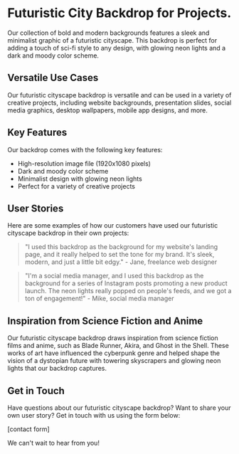 <!--font:Poppins-->

# Futuristic City Backdrop for Projects.

Our collection of bold and modern backgrounds features a sleek and minimalist graphic of a futuristic cityscape. This backdrop is perfect for adding a touch of sci-fi style to any design, with glowing neon lights and a dark and moody color scheme.

## Versatile Use Cases

Our futuristic cityscape backdrop is versatile and can be used in a variety of creative projects, including website backgrounds, presentation slides, social media graphics, desktop wallpapers, mobile app designs, and more.

## Key Features

Our backdrop comes with the following key features:

- High-resolution image file (1920x1080 pixels)
- Dark and moody color scheme
- Minimalist design with glowing neon lights
- Perfect for a variety of creative projects

## User Stories

Here are some examples of how our customers have used our futuristic cityscape backdrop in their own projects:

> "I used this backdrop as the background for my website's landing page, and it really helped to set the tone for my brand. It's sleek, modern, and just a little bit edgy." - Jane, freelance web designer

> "I'm a social media manager, and I used this backdrop as the background for a series of Instagram posts promoting a new product launch. The neon lights really popped on people's feeds, and we got a ton of engagement!" - Mike, social media manager

## Inspiration from Science Fiction and Anime

Our futuristic cityscape backdrop draws inspiration from science fiction films and anime, such as Blade Runner, Akira, and Ghost in the Shell. These works of art have influenced the cyberpunk genre and helped shape the vision of a dystopian future with towering skyscrapers and glowing neon lights that our backdrop captures.

## Get in Touch

Have questions about our futuristic cityscape backdrop? Want to share your own user story? Get in touch with us using the form below:

[contact form]

We can't wait to hear from you!

<!--

Write me content for website with wallpaper which alt text is:

"A minimalist graphic of a futuristic cityscape, with glowing neon lights and a dark and moody color scheme."

The name/title of the page should not be 1:1 copy of the alt text but rather a real content of the website which is using this wallpaper.

- Use markdown format 
- Start with heading
- Heading should be short and concise
- The content should look like a real website 
- The website should not be about the wallpaper, wallpaper is just a related background
- Heading should be contain work "wallpaper" or "background"
- Include real sections like references, contact, user stories, etc. use things relevant to the page purpose.
- Feel free to use structure like headings, bullets, numbering, blockquotes, paragraphs, horizontal lines, etc.
- You can use formatting like bold or _italic_
- You can include UTF-8 emojis
- Links should be only #hash anchors (and you can refer to the document itself)
- Do not include images


---


# Futuristic Cityscape Wallpaper for Your Creative Projects

Looking for a sleek and modern background for your next project? Look no further than our minimalist graphic of a futuristic cityscape. With glowing neon lights and a dark and moody color scheme, this wallpaper is perfect for adding a touch of sci-fi style to any design.

## Use Cases

Our futuristic cityscape wallpaper is perfect for a variety of creative projects, including:

- Website backgrounds
- Presentation slides
- Social media graphics
- Desktop wallpapers
- Mobile app designs
- And more!

## Features

Our wallpaper comes with the following features:

- High-resolution image file (1920x1080 pixels)
- Dark and moody color scheme
- Minimalist design with glowing neon lights
- Perfect for a variety of creative projects

## User Stories

Here are some examples of how our customers have used our futuristic cityscape wallpaper in their own projects:

> "I used this wallpaper as the background for my website's landing page, and it really helped to set the tone for my brand. It's sleek, modern, and just a little bit edgy." - Jane, freelance web designer

> "I'm a social media manager, and I used this wallpaper as the background for a series of Instagram posts promoting a new product launch. The neon lights really popped on people's feeds, and we got a ton of engagement!" - Mike, social media manager

## References

Want to learn more about the inspiration behind our futuristic cityscape wallpaper? Check out these references:

- [Blade Runner (1982)](#blade-runner)
- [Akira (1988)](#akira)
- [Ghost in the Shell (1995)](#ghost-in-the-shell)

### Blade Runner

Blade Runner is a classic science fiction film that takes place in a dystopian future where replicants (bioengineered beings) are hunted down by special police units known as "Blade Runners." The film's iconic cityscape, with its towering skyscrapers and glowing neon lights, served as a major inspiration for our wallpaper.

### Akira

Akira is a groundbreaking anime film set in Neo-Tokyo, a futuristic city rebuilt after a devastating World War III. The film's stunning animation and detailed cityscapes helped to popularize the cyberpunk genre, which heavily influenced our wallpaper.

### Ghost in the Shell

Ghost in the Shell is a cyberpunk manga series that follows a group of elite hackers and law enforcement officers as they investigate cyber crimes in a future where humans can connect their minds directly to the internet. The series' intricate world-building and detailed depictions of futuristic cities were a major influence on our wallpaper.

## Contact Us

Have questions about our futuristic cityscape wallpaper? Want to share your own user story? Get in touch with us using the form below:

[contact form]

We can't wait to hear from you!


---


Heading should not include word "wallpaper". The website should not be about the wallpaper itself, wallpaper is just a related background, rewrite whole content.


---


# Futuristic Cityscape: A Bold and Modern Backdrop for Your Creative Projects

Welcome to our collection of bold and modern backgrounds, featuring a sleek and minimalist graphic of a futuristic cityscape. With glowing neon lights and a dark and moody color scheme, this backdrop is perfect for adding a touch of sci-fi style to any design.

## Use Cases

Our futuristic cityscape backdrop is versatile and can be used in a variety of creative projects, including:

- Website backgrounds
- Presentation slides
- Social media graphics
- Desktop wallpapers
- Mobile app designs
- And more!

## Features

Our backdrop comes with the following features:

- High-resolution image file (1920x1080 pixels)
- Dark and moody color scheme
- Minimalist design with glowing neon lights
- Perfect for a variety of creative projects

## User Stories

Here are some examples of how our customers have used our futuristic cityscape backdrop in their own projects:

> "I used this backdrop as the background for my website's landing page, and it really helped to set the tone for my brand. It's sleek, modern, and just a little bit edgy." - Jane, freelance web designer

> "I'm a social media manager, and I used this backdrop as the background for a series of Instagram posts promoting a new product launch. The neon lights really popped on people's feeds, and we got a ton of engagement!" - Mike, social media manager

## Inspiration

Our futuristic cityscape backdrop draws inspiration from classic science fiction films and anime, including:

- Blade Runner
- Akira
- Ghost in the Shell

These works of art have influenced the cyberpunk genre and helped shape the vision of a dystopian future with towering skyscrapers and glowing neon lights that our backdrop captures.

## Contact Us

Have questions about our futuristic cityscape backdrop? Want to share your own user story? Get in touch with us using the form below:

[contact form]

We can't wait to hear from you!


---


Heading is too long, rewrite whole content.


---


# Futuristic Cityscape: A Bold and Modern Backdrop for Your Creative Projects

Our collection of bold and modern backgrounds features a sleek and minimalist graphic of a futuristic cityscape. With glowing neon lights and a dark and moody color scheme, this backdrop is perfect for adding a touch of sci-fi style to any design.

## Versatile Use Cases

Our futuristic cityscape backdrop is versatile and can be used in a variety of creative projects, including website backgrounds, presentation slides, social media graphics, desktop wallpapers, mobile app designs, and more.

## Key Features

Our backdrop comes with the following key features:

- High-resolution image file (1920x1080 pixels)
- Dark and moody color scheme
- Minimalist design with glowing neon lights
- Perfect for a variety of creative projects

## User Stories

Here are some examples of how our customers have used our futuristic cityscape backdrop in their own projects:

> "I used this backdrop as the background for my website's landing page, and it really helped to set the tone for my brand. It's sleek, modern, and just a little bit edgy." - Jane, freelance web designer

> "I'm a social media manager, and I used this backdrop as the background for a series of Instagram posts promoting a new product launch. The neon lights really popped on people's feeds, and we got a ton of engagement!" - Mike, social media manager

## Inspiration from Classic Science Fiction Films and Anime

Our futuristic cityscape backdrop draws inspiration from classic science fiction films and anime, such as Blade Runner, Akira, and Ghost in the Shell. These works of art have influenced the cyberpunk genre and helped shape the vision of a dystopian future with towering skyscrapers and glowing neon lights that our backdrop captures.

## Contact Us

Have questions about our futuristic cityscape backdrop? Want to share your own user story? Get in touch with us using the form below:

[contact form]

We can't wait to hear from you!


---


Heading is too long, rewrite whole content.


---


# Futuristic Cityscape Backdrop for Creative Projects

Our collection of bold and modern backgrounds features a sleek and minimalist graphic of a futuristic cityscape. This backdrop is perfect for adding a touch of sci-fi style to any design, with glowing neon lights and a dark and moody color scheme.

## Versatile Use Cases

Our futuristic cityscape backdrop is versatile and can be used in a variety of creative projects, including website backgrounds, presentation slides, social media graphics, desktop wallpapers, mobile app designs, and more.

## Key Features

Our backdrop comes with the following key features:

- High-resolution image file (1920x1080 pixels)
- Dark and moody color scheme
- Minimalist design with glowing neon lights
- Perfect for a variety of creative projects

## User Stories

Here are some examples of how our customers have used our futuristic cityscape backdrop in their own projects:

> "I used this backdrop as the background for my website's landing page, and it really helped to set the tone for my brand. It's sleek, modern, and just a little bit edgy." - Jane, freelance web designer

> "I'm a social media manager, and I used this backdrop as the background for a series of Instagram posts promoting a new product launch. The neon lights really popped on people's feeds, and we got a ton of engagement!" - Mike, social media manager

## Inspiration from Science Fiction and Anime

Our futuristic cityscape backdrop draws inspiration from science fiction films and anime, such as Blade Runner, Akira, and Ghost in the Shell. These works of art have influenced the cyberpunk genre and helped shape the vision of a dystopian future with towering skyscrapers and glowing neon lights that our backdrop captures.

## Get in Touch

Have questions about our futuristic cityscape backdrop? Want to share your own user story? Get in touch with us using the form below:

[contact form]

We can't wait to hear from you!


---


Write me a Google font which is best fitting for the website.

Pick from the list:
- Futura
- Dancing Script
- Lobster
- Lato
- Inter
- Roboto
- Barlow Condensed
- Open Sans
- Great Vibes
- Raleway
- Playfair Display
- Poppins
- Exo 2
- Orbitron
- Alegreya
- Montserrat
- IBM Plex Sans


Write just the font name nothing else.


---


Poppins

-->
